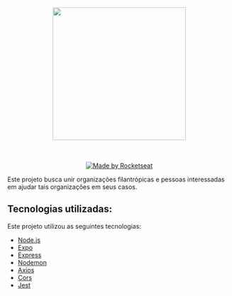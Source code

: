 <h2 align="center">
  <img src="https://user-images.githubusercontent.com/59981795/78054744-e71d6100-7358-11ea-9483-d505d3ffac80.png" width="300"/>
</h2>
<br>
<p align="center">
  <a href="https://rocketseat.com.br">
    <img alt="Made by Rocketseat" src="https://img.shields.io/badge/made%20by-Rocketseat-blue">
  </a>
</p>

Este projeto busca unir organizações filantrópicas e pessoas interessadas em ajudar tais organizações em seus casos.

## Tecnologias utilizadas:

Este projeto utilizou as seguintes tecnologias:
- [Node.js](https://nodejs.org/en/)
- [Expo](https://expo.io/)
- [Express](https://expressjs.com/pt-br/)
- [Nodemon](https://www.npmjs.com/package/nodemon)
- [Axios](https://www.npmjs.com/package/axios)
- [Cors](https://www.npmjs.com/package/cors)
- [Jest](https://www.npmjs.com/package/jest)
